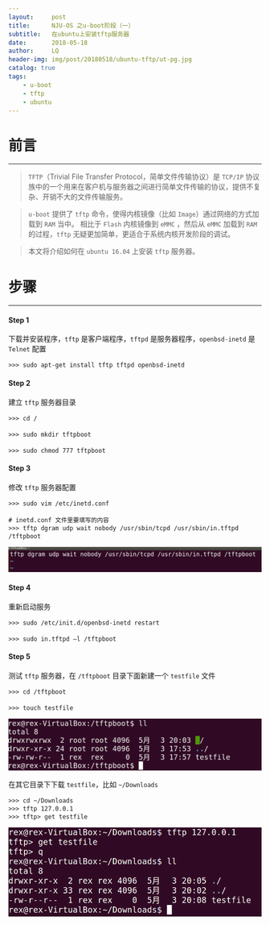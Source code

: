 ```yaml
---
layout:     post
title:      NJU-OS 之u-boot阶段（一）
subtitle:   在ubuntu上安装tftp服务器
date:       2018-05-18
author:     LQ
header-img: img/post/20180518/ubuntu-tftp/ut-pg.jpg
catalog: true
tags:
    - u-boot
    - tftp
    - ubuntu
---
```

# 前言
---
>`TFTP`（Trivial File Transfer Protocol，简单文件传输协议）是 `TCP/IP` 协议族中的一个用来在客户机与服务器之间进行简单文件传输的协议，提供不复杂、开销不大的文件传输服务。

>`u-boot` 提供了 `tftp` 命令，使得内核镜像（比如 `Image`）通过网络的方式加载到 `RAM` 当中。 相比于 `Flash` 内核镜像到 `eMMC` ，然后从 `eMMC` 加载到 `RAM` 的过程，`tftp` 无疑更加简单，更适合于系统内核开发阶段的调试。

>本文将介绍如何在 `ubuntu 16.04` 上安装 `tftp` 服务器。

# 步骤
---

#### Step 1

下载并安装程序，`tftp` 是客户端程序，`tftpd` 是服务器程序，`openbsd-inetd` 是 `Telnet` 配置
```
>>> sudo apt-get install tftp tftpd openbsd-inetd
```

#### Step 2

建立 `tftp` 服务器目录
```
>>> cd /

>>> sudo mkdir tftpboot

>>> sudo chmod 777 tftpboot
```

#### Step 3

修改 `tftp` 服务器配置
```
>>> sudo vim /etc/inetd.conf

# inetd.conf 文件里要填写的内容
>>> tftp dgram udp wait nobody /usr/sbin/tcpd /usr/sbin/in.tftpd /tftpboot
```

![vim conf](https://raw.githubusercontent.com/chenup/chenup.github.io/master/img/post/20180518/ubuntu-tftp/ut-vc.png)

#### Step 4

重新启动服务
```
>>> sudo /etc/init.d/openbsd-inetd restart

>>> sudo in.tftpd –l /tftpboot
```

#### Step 5

测试 `tftp` 服务器，在 `/tftpboot` 目录下面新建一个 `testfile` 文件
```
>>> cd /tftpboot

>>> touch testfile
```

![touch testfile](https://raw.githubusercontent.com/chenup/chenup.github.io/master/img/post/20180518/ubuntu-tftp/ut-tt.png)

在其它目录下下载 `testfile`，比如 `~/Downloads`
```
>>> cd ~/Downloads
>>> tftp 127.0.0.1
>>> tftp> get testfile
```

![download testfile](https://raw.githubusercontent.com/chenup/chenup.github.io/master/img/post/20180518/ubuntu-tftp/ut-dt.png)
